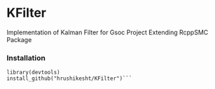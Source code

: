 # KFilter
Implementation of Kalman Filter for Gsoc Project Extending RcppSMC Package


### Installation
```install.packages("devtools")
library(devtools)
install_github("hrushikesht/KFilter")```
